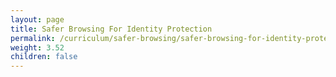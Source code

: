 ```yaml
---
layout: page
title: Safer Browsing For Identity Protection
permalink: /curriculum/safer-browsing/safer-browsing-for-identity-protection/
weight: 3.52
children: false
---
```

